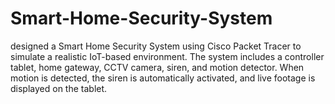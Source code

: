 # Smart-Home-Security-System
 designed a Smart Home Security System using Cisco Packet Tracer to simulate a realistic IoT-based environment. The system includes a controller tablet, home gateway, CCTV camera, siren, and motion detector. When motion is detected, the siren is automatically activated, and live footage is displayed on the tablet.
